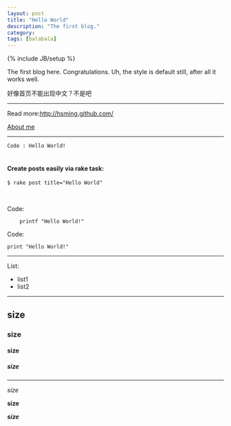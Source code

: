 ```yaml
---
layout: post
title: "Hello World"
description: "The first blog."
category: 
tags: [balabala]
---
```

{% include JB/setup %}

The first blog here. Congratulations.
Uh, the style is default still, after all it works well. 

好像首页不能出现中文？不是吧

---------------------------------------
Read more:<http://hsming.github.com/>

[About me](http://hsming.github.com/)


---------------------------------------
`Code : Hello World!`
<br/><br/>


#### Create posts easily via rake task:

	$ rake post title="Hello World"
<br />

Code:
		
		printf "Hello World!"

Code:

	print "Hello World!"


---------------------------------------
List:
- list1
- list2


---------------------------------------
## size
### size
#### size
##### size
---------------------------------------

*size*

**size**

***size***